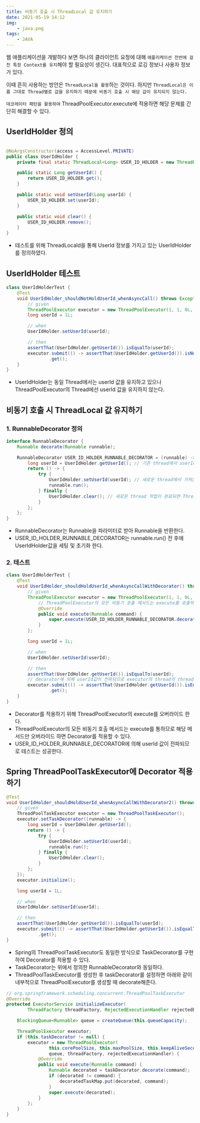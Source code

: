 ```yaml
---
title: 비동기 호출 시 ThreadLocal 값 유지하기 
date: 2021-05-19 14:12 
img:
    - java.png 
tags:
    - JAVA
---
```


웹 애플리케이션을 개발하다 보면 하나의 클라이언트 요청에 대해 `애플리케이션 전반에 걸친 특정 Context를 유지`해야 할 필요성이 생긴다. 대표적으로 로깅 정보나 사용자 정보가 있다.

이때 흔히 사용하는 방안은 `ThreadLocal을 활용`하는 것이다. 하지만 `ThreadLocal은 이름 그대로 Thread별로 값을 유지하기 때문에 비동기 호출 시 해당 값이 유지되지 않는다.`

`데코레이터 패턴을 활용하여` ThreadPoolExecutor.execute에 적용하면 해당 문제를 간단히 해결할 수 있다.

## UserIdHolder 정의

```java

@NoArgsConstructor(access = AccessLevel.PRIVATE)
public class UserIdHolder {
    private final static ThreadLocal<Long> USER_ID_HOLDER = new ThreadLocal<>();

    public static Long getUserId() {
        return USER_ID_HOLDER.get();
    }

    public static void setUserId(Long userId) {
        USER_ID_HOLDER.set(userId);
    }

    public static void clear() {
        USER_ID_HOLDER.remove();
    }
}
```

- 테스트를 위해 ThreadLocald을 통해 UserId 정보를 가지고 있는 UserIdHolder를 정의하였다.

## UserIdHolder 테스트

```java
class UserIdHolderTest {
    @Test
    void UserIdHolder_shouldNotHoldUserId_whenAsyncCall() throws Exception {
        // given
        ThreadPoolExecutor executor = new ThreadPoolExecutor(1, 1, 0L, TimeUnit.MILLISECONDS, new LinkedBlockingQueue<>());
        long userId = 1L;

        // when
        UserIdHolder.setUserId(userId);

        // then
        assertThat(UserIdHolder.getUserId()).isEqualTo(userId);
        executor.submit(() -> assertThat(UserIdHolder.getUserId()).isNull()) // 다른 Thread에서 수행되므로 userId는 null이다.
                .get();
    }
}
```
- UserIdHolder는 동일 Thread에서는 userId 값을 유지하고 있으나 ThreadPoolExecutor의 Thread에선 userId 값을 유지하지 않는다. 

## 비동기 호출 시 ThreadLocal 값 유지하기
### 1. RunnableDecorator 정의
```java
interface RunnableDecorator {
    Runnable decorate(Runnable runnable);

    RunnableDecorator USER_ID_HOLDER_RUNNABLE_DECORATOR = (runnable) -> {
        long userId = UserIdHolder.getUserId(); // 기존 thread에서 userId를 가져온다.
        return () -> {
            try {
                UserIdHolder.setUserId(userId); // 새로운 thread에서 가져온 userId를 세팅한다.
                runnable.run();
            } finally {
                UserIdHolder.clear(); // 새로운 thread 작업이 완료되면 ThreadLocal 값을 초기화한다.
            }
        };
    };
}
```
- RunnableDecorator는 Runnable을 파라미터로 받아 Runnable을 반환한다.
- USER_ID_HOLDER_RUNNABLE_DECORATOR는 runnable.run() 전 후에 UserIdHolder값을 세팅 및 초기화 한다.

### 2. 테스트
```java
class UserIdHolderTest {
    @Test
    void UserIdHolder_shouldHoldUserId_whenAsyncCallWithDecorator() throws Exception {
        // given
        ThreadPoolExecutor executor = new ThreadPoolExecutor(1, 1, 0L, TimeUnit.MILLISECONDS, new LinkedBlockingQueue<>()) {
            // ThreadPoolExecutor의 모든 비동기 호출 메서드는 execute를 호출하므로 execute만 오버라이드하여 decorator를 적용시켜준다. 
            @Override
            public void execute(Runnable command) { 
                super.execute(USER_ID_HOLDER_RUNNABLE_DECORATOR.decorate(command));
            }
        };

        long userId = 1L;

        // when
        UserIdHolder.setUserId(userId);

        // then
        assertThat(UserIdHolder.getUserId()).isEqualTo(userId);
        // decorator에 의해 userId값이 전파되므로 executor의 thread의 threadLocal도 userId값을 정상적으로 가진다.  
        executor.submit(() -> assertThat(UserIdHolder.getUserId()).isEqualTo(userId)) 
                .get();
    }
}
```
- Decorator를 적용하기 위해 ThreadPoolExecutor의 execute를 오버라이드 한다. 
- ThreadPoolExecutor의 모든 비동기 호출 메서드는 execute를 통하므로 해당 메서드만 오버라이드 하면 Decorator를 적용할 수 있다.
- USER_ID_HOLDER_RUNNABLE_DECORATOR에 의해 userId 값이 전파되므로 테스트는 성공한다.

## Spring ThreadPoolTaskExecutor에 Decorator 적용하기
```java
@Test
void UserIdHolder_shouldHoldUserId_whenAsyncCallWithDecorator2() throws Exception {
    // given
    ThreadPoolTaskExecutor executor = new ThreadPoolTaskExecutor();
    executor.setTaskDecorator((runnable) -> {
        long userId = UserIdHolder.getUserId();
        return () -> {
            try {
                UserIdHolder.setUserId(userId);
                runnable.run();
            } finally {
                UserIdHolder.clear();
            }
        };
    });
    executor.initialize();

    long userId = 1L;

    // when
    UserIdHolder.setUserId(userId);

    // then
    assertThat(UserIdHolder.getUserId()).isEqualTo(userId);
    executor.submit(() -> assertThat(UserIdHolder.getUserId()).isEqualTo(userId))
            .get();
}
```
- Spring의 ThreadPoolTaskExecutor도 동일한 방식으로 TaskDecorator를 구현하여 Decorator를 적용할 수 있다.
- TaskDecorator는 위에서 정의한 RunnableDecorator와 동일하다.
- ThreadPoolTaskExecutor를 생성한 후 taskDecorator를 설정하면 아래와 같이 내부적으로 ThreadPoolExecutor를 생성할 때 decorate해준다.

```java
// org.springframework.scheduling.concurrent.ThreadPoolTaskExecutor
@Override
protected ExecutorService initializeExecutor(
        ThreadFactory threadFactory, RejectedExecutionHandler rejectedExecutionHandler) {

    BlockingQueue<Runnable> queue = createQueue(this.queueCapacity);

    ThreadPoolExecutor executor;
    if (this.taskDecorator != null) {
        executor = new ThreadPoolExecutor(
                this.corePoolSize, this.maxPoolSize, this.keepAliveSeconds, TimeUnit.SECONDS,
                queue, threadFactory, rejectedExecutionHandler) {
            @Override
            public void execute(Runnable command) {
                Runnable decorated = taskDecorator.decorate(command);
                if (decorated != command) {
                    decoratedTaskMap.put(decorated, command);
                }
                super.execute(decorated);
            }
        };
    }
}
```


